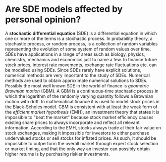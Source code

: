 # Are SDE models affected by personal opinion?
A **stochastic differential equation** (SDE) is a differential equation in which one or more of the terms is a stochastic process. In probability theory, a stochastic process, or random process, is a collection of random variables representing the evolution of some system of random values over time. SDEs have applications in a range of areas such as biology, physics, chemistry, mechanics and economics just to name a few. In finance future stock prices, interest rate movements, exchange rate fluctuations etc. can be modelled using SDEs. Since SDEs rarely have explicit solutions, numerical methods are very important to the study of SDEs. Numerical methods are used to obtain approximate numerical solutions to SDEs.
  Possibly the most well known SDE in the world of finance is *geometric Brownian motion* (GBM). A GBM is a continuous-time stochastic process in which the logarithm of the randomly varying quantity follows a Brownian motion with drift. In mathematical finance it is used to model stock prices in the Black-Scholes model. GBM is consistent with at least the weak form of the *efficient market hypothesis* (EMH), an investment theory that states it is impossible to "beat the market" because stock market efficiency causes existing share prices to always incorporate and reflect all relevant information. According to the EMH, stocks always trade at their fair value on stock exchanges, making it impossible for investors to either purchase undervalued stocks or sell stocks for inflated prices. As such, it should be impossible to outperform the overall market through expert stock selection or market timing, and that the only way an investor can possibly obtain higher returns is by purchasing riskier investments.
